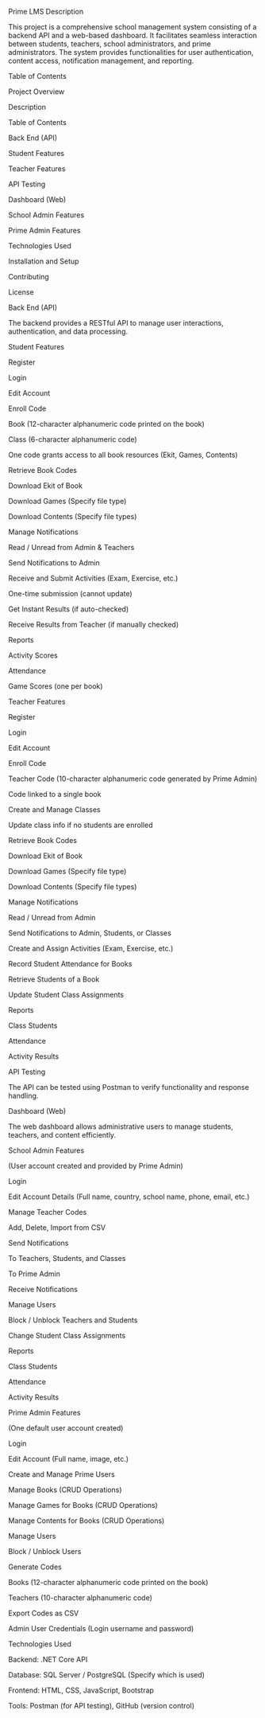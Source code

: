 Prime LMS
Description

This project is a comprehensive school management system consisting of a backend API and a web-based dashboard. It facilitates seamless interaction between students, teachers, school administrators, and prime administrators. The system provides functionalities for user authentication, content access, notification management, and reporting.

Table of Contents

Project Overview

Description

Table of Contents

Back End (API)

Student Features

Teacher Features

API Testing

Dashboard (Web)

School Admin Features

Prime Admin Features

Technologies Used

Installation and Setup

Contributing

License

Back End (API)

The backend provides a RESTful API to manage user interactions, authentication, and data processing.

Student Features

Register

Login

Edit Account

Enroll Code

Book (12-character alphanumeric code printed on the book)

Class (6-character alphanumeric code)

One code grants access to all book resources (Ekit, Games, Contents)

Retrieve Book Codes

Download Ekit of Book

Download Games (Specify file type)

Download Contents (Specify file types)

Manage Notifications

Read / Unread from Admin & Teachers

Send Notifications to Admin

Receive and Submit Activities (Exam, Exercise, etc.)

One-time submission (cannot update)

Get Instant Results (if auto-checked)

Receive Results from Teacher (if manually checked)

Reports

Activity Scores

Attendance

Game Scores (one per book)

Teacher Features

Register

Login

Edit Account

Enroll Code

Teacher Code (10-character alphanumeric code generated by Prime Admin)

Code linked to a single book

Create and Manage Classes

Update class info if no students are enrolled

Retrieve Book Codes

Download Ekit of Book

Download Games (Specify file type)

Download Contents (Specify file types)

Manage Notifications

Read / Unread from Admin

Send Notifications to Admin, Students, or Classes

Create and Assign Activities (Exam, Exercise, etc.)

Record Student Attendance for Books

Retrieve Students of a Book

Update Student Class Assignments

Reports

Class Students

Attendance

Activity Results

API Testing

The API can be tested using Postman to verify functionality and response handling.

Dashboard (Web)

The web dashboard allows administrative users to manage students, teachers, and content efficiently.

School Admin Features

(User account created and provided by Prime Admin)

Login

Edit Account Details (Full name, country, school name, phone, email, etc.)

Manage Teacher Codes

Add, Delete, Import from CSV

Send Notifications

To Teachers, Students, and Classes

To Prime Admin

Receive Notifications

Manage Users

Block / Unblock Teachers and Students

Change Student Class Assignments

Reports

Class Students

Attendance

Activity Results

Prime Admin Features

(One default user account created)

Login

Edit Account (Full name, image, etc.)

Create and Manage Prime Users

Manage Books (CRUD Operations)

Manage Games for Books (CRUD Operations)

Manage Contents for Books (CRUD Operations)

Manage Users

Block / Unblock Users

Generate Codes

Books (12-character alphanumeric code printed on the book)

Teachers (10-character alphanumeric code)

Export Codes as CSV

Admin User Credentials (Login username and password)

Technologies Used

Backend: .NET Core API

Database: SQL Server / PostgreSQL (Specify which is used)

Frontend: HTML, CSS, JavaScript, Bootstrap

Tools: Postman (for API testing), GitHub (version control)
